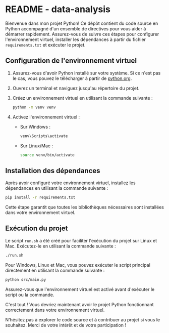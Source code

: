 # README - data-analysis

Bienvenue dans mon projet Python! Ce dépôt contient du code source en Python accompagné d'un ensemble de directives pour vous aider à démarrer rapidement. Assurez-vous de suivre ces étapes pour configurer l'environnement virtuel, installer les dépendances à partir du fichier `requirements.txt` et exécuter le projet.

## Configuration de l'environnement virtuel

1. Assurez-vous d'avoir Python installé sur votre système. Si ce n'est pas le cas, vous pouvez le télécharger à partir de [python.org](https://www.python.org/).

2. Ouvrez un terminal et naviguez jusqu'au répertoire du projet.

3. Créez un environnement virtuel en utilisant la commande suivante :

   ```bash
   python -m venv venv
   ```

4. Activez l'environnement virtuel :
   - Sur Windows :
     ```bash
     venv\Scripts\activate
     ```
   - Sur Linux/Mac :
     ```bash
     source venv/bin/activate
     ```

## Installation des dépendances

Après avoir configuré votre environnement virtuel, installez les dépendances en utilisant la commande suivante :

```bash
pip install -r requirements.txt
```

Cette étape garantit que toutes les bibliothèques nécessaires sont installées dans votre environnement virtuel.

## Exécution du projet

Le script `run.sh` a été créé pour faciliter l'exécution du projet sur Linux et Mac. Exécutez-le en utilisant la commande suivante :

```bash
./run.sh
```

Pour Windows, Linux et Mac, vous pouvez exécuter le script principal directement en utilisant la commande suivante :

```bash
python src/main.py
```

Assurez-vous que l'environnement virtuel est activé avant d'exécuter le script ou la commande.

C'est tout ! Vous devriez maintenant avoir le projet Python fonctionnant correctement dans votre environnement virtuel.

N'hésitez pas à explorer le code source et à contribuer au projet si vous le souhaitez. Merci de votre intérêt et de votre participation !
